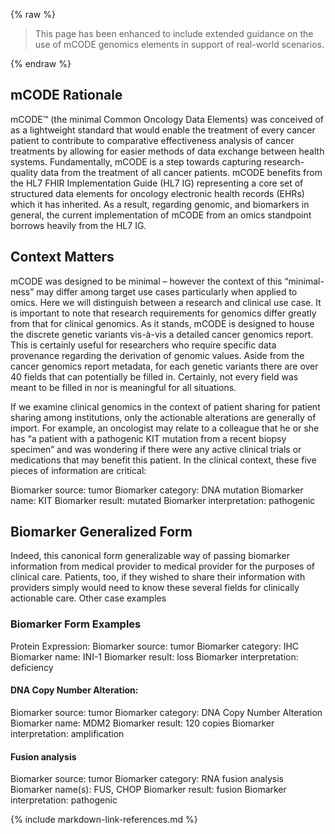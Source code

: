 {% raw %}
<blockquote class="stu-note">
<p>
This page has been enhanced to include extended guidance on the use of mCODE genomics elements in support of real-world scenarios. 
</p>
</blockquote>
{% endraw %}

## mCODE Rationale

mCODE™ (the minimal Common Oncology Data Elements) was conceived of as a lightweight standard that would enable the treatment of every cancer patient to contribute to comparative effectiveness analysis of cancer treatments by allowing for easier methods of data exchange between health systems. Fundamentally, mCODE is a step towards capturing research-quality data from the treatment of all cancer patients.  mCODE benefits from the HL7 FHIR Implementation Guide (HL7 IG) representing a core set of structured data elements for oncology electronic health records (EHRs) which it has inherited. As a result, regarding genomic, and biomarkers in general, the current implementation of mCODE from an omics standpoint borrows heavily from the HL7 IG.



## Context Matters

mCODE was designed to be minimal – however the context of this “minimal-ness” may differ among target use cases particularly when applied to omics. Here we will distinguish between a research and clinical use case. It is important to note that research requirements for genomics differ greatly from that for clinical genomics.  As it stands, mCODE is designed to house the discrete genetic variants vis-à-vis a detailed cancer genomics report. This is certainly useful for researchers who require specific data provenance regarding the derivation of genomic values. Aside from the cancer genomics report metadata, for each genetic variants there are over 40 fields that can potentially be filled in. Certainly, not every field was meant to be filled in nor is meaningful for all situations.



If we examine clinical genomics in the context of patient sharing for patient sharing among institutions, only the actionable alterations are generally of import. For example, an oncologist may relate to a colleague that he or she has “a patient with a pathogenic KIT mutation from a recent biopsy specimen” and was wondering if there were any active clinical trials or medications that may benefit this patient. In the clinical context, these five pieces of information are critical:



Biomarker source: tumor
Biomarker category: DNA mutation
Biomarker name: KIT
Biomarker result: mutated
Biomarker interpretation: pathogenic


## Biomarker Generalized Form

Indeed, this canonical form generalizable way of passing biomarker information from medical provider to medical provider for the purposes of clinical care. Patients, too, if they wished to share their information with providers simply would need to know these several fields for clinically actionable care. Other case examples

### Biomarker Form Examples


Protein Expression:
Biomarker source: tumor
Biomarker category: IHC
Biomarker name: INI-1
Biomarker result: loss
Biomarker interpretation: deficiency


#### DNA Copy Number Alteration:
Biomarker source: tumor
Biomarker category: DNA Copy Number Alteration
Biomarker name: MDM2
Biomarker result: 120 copies
Biomarker interpretation: amplification


#### Fusion analysis
Biomarker source: tumor
Biomarker category: RNA fusion analysis
Biomarker name(s): FUS, CHOP
Biomarker result: fusion
Biomarker interpretation: pathogenic

{% include markdown-link-references.md %}
